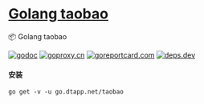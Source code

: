 <h1>
<a href="https://www.dtapp.net/">Golang taobao</a>
</h1>

📦 Golang taobao

[comment]: <> (go)
[![godoc](https://pkg.go.dev/badge/go.dtapp.net/taobao?status.svg)](https://pkg.go.dev/go.dtapp.net/taobao)
[![goproxy.cn](https://goproxy.cn/stats/go.dtapp.net/taobao/badges/download-count.svg)](https://goproxy.cn/stats/go.dtapp.net/taobao)
[![goreportcard.com](https://goreportcard.com/badge/go.dtapp.net/taobao)](https://goreportcard.com/report/go.dtapp.net/taobao)
[![deps.dev](https://img.shields.io/badge/deps-go-red.svg)](https://deps.dev/go/go.dtapp.net%2Ftaobao)

#### 安装

```shell
go get -v -u go.dtapp.net/taobao
```
